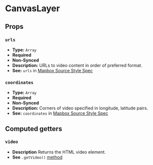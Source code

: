 # CanvasLayer

## Props

### `urls`

- **Type:** `Array`
- **Required**
- **Non-Synced**
- **Description:** URLs to video content in order of preferred format.
- **See:** `urls` in [Mapbox Source Style Spec](https://www.mapbox.com/mapbox-gl-js/style-spec/#sources-video-urls)

### `coordinates`

- **Type:** `Array`
- **Required**
- **Non-Synced**
- **Description:** Corners of video specified in longitude, latitude pairs.
- **See:** `coordinates` in [Mapbox Source Style Spec](https://www.mapbox.com/mapbox-gl-js/style-spec/#sources-video-coordinates)

## Computed getters

### `video`

- **Description** Returns the HTML video element.
- **See** `.getVideo()` [method](https://www.mapbox.com/mapbox-gl-js/api/#videosource#getvideo)
